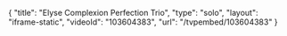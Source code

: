 {
    "title": "Elyse Complexion Perfection Trio",
    "type": "solo",
    "layout": "iframe-static",
    "videoId": "103604383",
    "url": "\/tvpembed\/103604383"
}